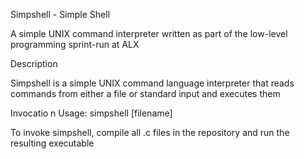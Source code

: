 Simpshell - Simple Shell

A simple UNIX command interpreter written as part of the low-level programming sprint-run at ALX

Description

Simpshell is a simple UNIX command language interpreter that reads commands from either a file or standard input and executes them

Invocatio
n
Usage: simpshell [filename]

To invoke simpshell, compile all .c files in the repository and run the resulting executable
